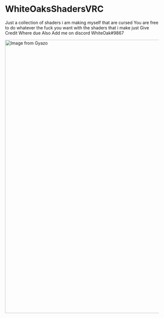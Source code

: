 # WhiteOaksShadersVRC
Just a collection of shaders i am making myself that are cursed
You are free to do whatever the fuck you want with the shaders that i make just Give Credit Where due Also Add me on discord WhiteOak#9867


<a href="https://gyazo.com/3d10735dc25371898424b831c4507aba"><img src="https://i.gyazo.com/3d10735dc25371898424b831c4507aba.gif" alt="Image from Gyazo" width="894"/></a>
